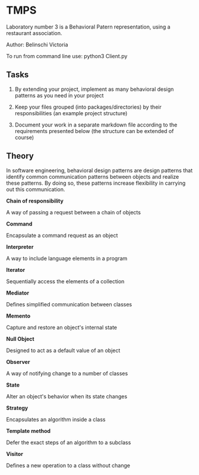 # TMPS

Laboratory number 3 is a Behavioral Patern representation, using a restaurant association.

Author: Belinschi Victoria

To run from command line use:
python3 Client.py

## Tasks

 1. By extending your project, implement as many behavioral design patterns as you need in your project
 
 
 2. Keep your files grouped (into packages/directories) by their responsibilities (an example project structure)


3. Document your work in a separate markdown file according to the requirements presented below (the structure can be extended of course)


## Theory

In software engineering, behavioral design patterns are design patterns that identify common communication patterns between objects and realize these patterns.
By doing so, these patterns increase flexibility in carrying out this communication.


**Chain of responsibility**

A way of passing a request between a chain of objects

**Command**

Encapsulate a command request as an object

**Interpreter**

A way to include language elements in a program

**Iterator**

Sequentially access the elements of a collection

**Mediator**

Defines simplified communication between classes

**Memento**

Capture and restore an object's internal state

**Null Object**

Designed to act as a default value of an object

**Observer**

A way of notifying change to a number of classes

**State**

Alter an object's behavior when its state changes

**Strategy**

Encapsulates an algorithm inside a class

**Template method**

Defer the exact steps of an algorithm to a subclass

**Visitor**

Defines a new operation to a class without change
